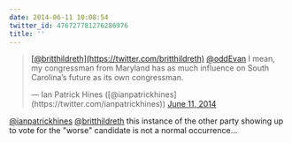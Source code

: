 ```yaml
---
date: 2014-06-11 10:08:54
twitter_id: 476727781276286976
title: ''
---
```


<blockquote class="twitter-tweet"><p lang="en" dir="ltr"><a href="https://twitter.com/britthildreth?ref_src=twsrc%5Etfw">[@britthildreth](https://twitter.com/britthildreth)</a> <a href="https://twitter.com/oddEvan?ref_src=twsrc%5Etfw">@oddEvan</a> I mean, my congressman from Maryland has as much influence on South Carolina’s future as its own congressman.</p>&mdash; Ian Patrick Hines ([@ianpatrickhines](https://twitter.com/ianpatrickhines)) <a href="https://twitter.com/ianpatrickhines/status/476727052230729728?ref_src=twsrc%5Etfw">June 11, 2014</a></blockquote>
<script async src="https://platform.twitter.com/widgets.js" charset="utf-8"></script>

[@ianpatrickhines](https://twitter.com/ianpatrickhines) [@britthildreth](https://twitter.com/britthildreth) this instance of the other party showing up to vote for the "worse" candidate is not a normal occurrence...
